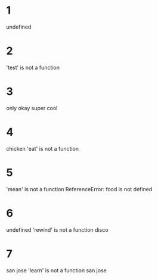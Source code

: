 # 1
undefined

# 2
'test' is not a function

# 3
only okay
super cool

# 4
chicken
'eat' is not a function

# 5
'mean' is not a function
ReferenceError: food is not defined

# 6
undefined
'rewind' is not a function
disco

# 7
san jose
'learn' is not a function
san jose
